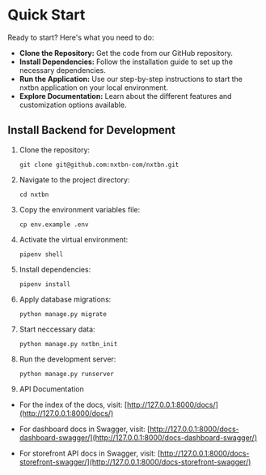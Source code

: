 # Quick Start

Ready to start? Here's what you need to do:

- **Clone the Repository:** Get the code from our GitHub repository.
- **Install Dependencies:** Follow the installation guide to set up the necessary dependencies.
- **Run the Application:** Use our step-by-step instructions to start the nxtbn application on your local environment.
- **Explore Documentation:** Learn about the different features and customization options available.



## Install Backend for Development

1. Clone the repository:
    ```
    git clone git@github.com:nxtbn-com/nxtbn.git
    ```
2. Navigate to the project directory:
    ```
    cd nxtbn
    ```
3. Copy the environment variables file:
    ```
    cp env.example .env
    ```
4. Activate the virtual environment:
    ```
    pipenv shell
    ```
5. Install dependencies:
    ```
    pipenv install
    ```
6. Apply database migrations:
    ```
    python manage.py migrate
    ```
7. Start neccessary data:
    ```
    python manage.py nxtbn_init
    ```
8. Run the development server:
    ```
    python manage.py runserver
    ```


9. API Documentation

- For the index of the docs, visit: [http://127.0.0.1:8000/docs/](http://127.0.0.1:8000/docs/)

- For dashboard docs in Swagger, visit: [http://127.0.0.1:8000/docs-dashboard-swagger/](http://127.0.0.1:8000/docs-dashboard-swagger/)

- For storefront API docs in Swagger, visit: [http://127.0.0.1:8000/docs-storefront-swagger/](http://127.0.0.1:8000/docs-storefront-swagger/)
